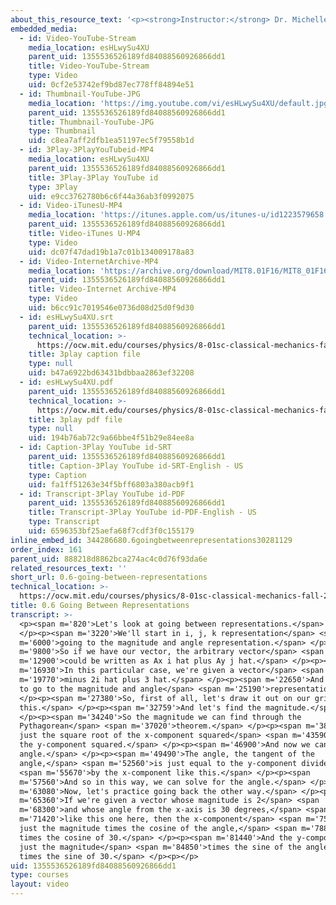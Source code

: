 ```yaml
---
about_this_resource_text: '<p><strong>Instructor:</strong> Dr. Michelle Tomasik</p>'
embedded_media:
  - id: Video-YouTube-Stream
    media_location: esHLwySu4XU
    parent_uid: 1355536526189fd84088560926866dd1
    title: Video-YouTube-Stream
    type: Video
    uid: 0cf2e53742ef9bd87ec778ff84894e51
  - id: Thumbnail-YouTube-JPG
    media_location: 'https://img.youtube.com/vi/esHLwySu4XU/default.jpg'
    parent_uid: 1355536526189fd84088560926866dd1
    title: Thumbnail-YouTube-JPG
    type: Thumbnail
    uid: c8ea7aff2dfb1ea51197ec5f79558b1d
  - id: 3Play-3PlayYouTubeid-MP4
    media_location: esHLwySu4XU
    parent_uid: 1355536526189fd84088560926866dd1
    title: 3Play-3Play YouTube id
    type: 3Play
    uid: e9cc3762780b6c6f44a36ab3f0992075
  - id: Video-iTunesU-MP4
    media_location: 'https://itunes.apple.com/us/itunes-u/id1223579658'
    parent_uid: 1355536526189fd84088560926866dd1
    title: Video-iTunes U-MP4
    type: Video
    uid: dc07f47dad19b1a7c01b134009178a83
  - id: Video-InternetArchive-MP4
    media_location: 'https://archive.org/download/MIT8.01F16/MIT8_01F16_L00v06_360p.mp4'
    parent_uid: 1355536526189fd84088560926866dd1
    title: Video-Internet Archive-MP4
    type: Video
    uid: b6cc91c7019546e0736d08d25d0f9d30
  - id: esHLwySu4XU.srt
    parent_uid: 1355536526189fd84088560926866dd1
    technical_location: >-
      https://ocw.mit.edu/courses/physics/8-01sc-classical-mechanics-fall-2016/review-vectors/0.6-going-between-representations/0.6-going-between-representations/esHLwySu4XU.srt
    title: 3play caption file
    type: null
    uid: b47a6922bd63431bdbbaa2863ef32208
  - id: esHLwySu4XU.pdf
    parent_uid: 1355536526189fd84088560926866dd1
    technical_location: >-
      https://ocw.mit.edu/courses/physics/8-01sc-classical-mechanics-fall-2016/review-vectors/0.6-going-between-representations/0.6-going-between-representations/esHLwySu4XU.pdf
    title: 3play pdf file
    type: null
    uid: 194b76ab72c9a66bbe4f51b29e84ee8a
  - id: Caption-3Play YouTube id-SRT
    parent_uid: 1355536526189fd84088560926866dd1
    title: Caption-3Play YouTube id-SRT-English - US
    type: Caption
    uid: fa1ff51263e34f5bff6803a380acb9f1
  - id: Transcript-3Play YouTube id-PDF
    parent_uid: 1355536526189fd84088560926866dd1
    title: Transcript-3Play YouTube id-PDF-English - US
    type: Transcript
    uid: 6596353bf25aefa68f7cdf3f0c155179
inline_embed_id: 344286680.6goingbetweenrepresentations30281129
order_index: 161
parent_uid: 888218d8862bca274ac4c0d76f93da6e
related_resources_text: ''
short_url: 0.6-going-between-representations
technical_location: >-
  https://ocw.mit.edu/courses/physics/8-01sc-classical-mechanics-fall-2016/review-vectors/0.6-going-between-representations/0.6-going-between-representations
title: 0.6 Going Between Representations
transcript: >-
  <p><span m='820'>Let's look at going between representations.</span>
  </p><p><span m='3220'>We'll start in i, j, k representation</span> <span
  m='6000'>going to the magnitude and angle representation.</span> </p><p><span
  m='9800'>So if we have our vector, the arbitrary vector</span> <span
  m='12900'>could be written as Ax i hat plus Ay j hat.</span> </p><p><span
  m='16930'>In this particular case, we're given a vector</span> <span
  m='19770'>minus 2i hat plus 3 hat.</span> </p><p><span m='22650'>And we'd like
  to go to the magnitude and angle</span> <span m='25190'>representation.</span>
  </p><p><span m='27380'>So, first of all, let's draw it out on our grid like
  this.</span> </p><p><span m='32759'>And let's find the magnitude.</span>
  </p><p><span m='34240'>So the magnitude we can find through the
  Pythagorean</span> <span m='37020'>theorem.</span> </p><p><span m='38240'>It's
  just the square root of the x-component squared</span> <span m='43590'>plus
  the y-component squared.</span> </p><p><span m='46900'>And now we can find the
  angle.</span> </p><p><span m='49490'>The angle, the tangent of the
  angle,</span> <span m='52560'>is just equal to the y-component divided</span>
  <span m='55670'>by the x-component like this.</span> </p><p><span
  m='57560'>And so in this way, we can solve for the angle.</span> </p><p><span
  m='63080'>Now, let's practice going back the other way.</span> </p><p><span
  m='65360'>If we're given a vector whose magnitude is 2</span> <span
  m='68300'>and whose angle from the x-axis is 30 degrees,</span> <span
  m='71420'>like this one here, then the x-component</span> <span m='75470'>is
  just the magnitude times the cosine of the angle,</span> <span m='78810'>so 2
  times the cosine of 30.</span> </p><p><span m='81440'>And the y-component is
  just the magnitude</span> <span m='84850'>times the sine of the angle, so 2
  times the sine of 30.</span> </p><p></p>
uid: 1355536526189fd84088560926866dd1
type: courses
layout: video
---
```

